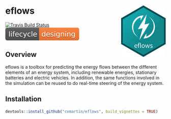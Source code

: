 
<!-- README.md is generated from README.Rmd. Please edit that file -->
eflows <img src="man/figures/eflowsicon.png" align="right" width="140" />
=========================================================================

[![Travis Build Status](https://travis-ci.org/cvmartin/eflows.svg?branch=master)](https://travis-ci.org/cvmartin/eflows) [![Coverage Status](man/figures/lifecycle-designing-orange.svg)](https://codecov.io/github/r-lib/rlang?branch=master)

Overview
--------

eflows is a toolbox for predicting the energy flows between the different elements of an energy system, including renewable energies, stationary batteries and electric vehicles. In addition, the same functions involved in the simulation can be reused to do real-time steering of the energy system.

Installation
------------

``` r
devtools::install_github("cvmartin/eflows", build_vignettes = TRUE)
```
